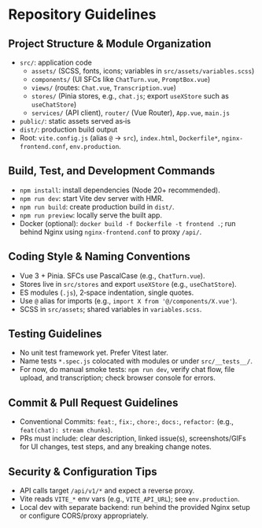 # Repository Guidelines

## Project Structure & Module Organization
- `src/`: application code
  - `assets/` (SCSS, fonts, icons; variables in `src/assets/variables.scss`)
  - `components/` (UI SFCs like `ChatTurn.vue`, `PromptBox.vue`)
  - `views/` (routes: `Chat.vue`, `Transcription.vue`)
  - `stores/` (Pinia stores, e.g., `chat.js`; export `useXStore` such as `useChatStore`)
  - `services/` (API client), `router/` (Vue Router), `App.vue`, `main.js`
- `public/`: static assets served as‑is
- `dist/`: production build output
- Root: `vite.config.js` (alias `@` → `src`), `index.html`, `Dockerfile*`, `nginx-frontend.conf`, `env.production`.

## Build, Test, and Development Commands
- `npm install`: install dependencies (Node 20+ recommended).
- `npm run dev`: start Vite dev server with HMR.
- `npm run build`: create production build in `dist/`.
- `npm run preview`: locally serve the built app.
- Docker (optional): `docker build -f Dockerfile -t frontend .`; run behind Nginx using `nginx-frontend.conf` to proxy `/api/`.

## Coding Style & Naming Conventions
- Vue 3 + Pinia. SFCs use PascalCase (e.g., `ChatTurn.vue`).
- Stores live in `src/stores` and export `useXStore` (e.g., `useChatStore`).
- ES modules (`.js`), 2‑space indentation, single quotes.
- Use `@` alias for imports (e.g., `import X from '@/components/X.vue'`).
- SCSS in `src/assets`; shared variables in `variables.scss`.

## Testing Guidelines
- No unit test framework yet. Prefer Vitest later.
- Name tests `*.spec.js` colocated with modules or under `src/__tests__/`.
- For now, do manual smoke tests: `npm run dev`, verify chat flow, file upload, and transcription; check browser console for errors.

## Commit & Pull Request Guidelines
- Conventional Commits: `feat:`, `fix:`, `chore:`, `docs:`, `refactor:` (e.g., `feat(chat): stream chunks`).
- PRs must include: clear description, linked issue(s), screenshots/GIFs for UI changes, test steps, and any breaking change notes.

## Security & Configuration Tips
- API calls target `/api/v1/*` and expect a reverse proxy.
- Vite reads `VITE_*` env vars (e.g., `VITE_API_URL`); see `env.production`.
- Local dev with separate backend: run behind the provided Nginx setup or configure CORS/proxy appropriately.

